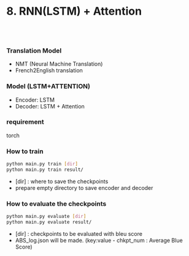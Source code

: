 # 8. RNN(LSTM) + Attention

<br>
<br>

### Translation Model
- NMT (Neural Machine Translation)
- French2English translation

### Model (LSTM+ATTENTION)
- Encoder: LSTM
- Decoder: LSTM + Attention

### requirement
torch

### How to train
``` bash
python main.py train [dir]
python main.py train result/
```
- [dir] : where to save the checkpoints
- prepare empty directory to save encoder and decoder

### How to evaluate the checkpoints
``` bash
python main.py evaluate [dir]
python main.py evaluate result/
```
- [dir] : checkpoints to be evaluated with bleu score
- ABS_log.json will be made. (key:value - chkpt_num : Average Blue Score)

